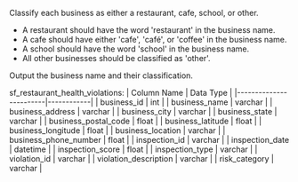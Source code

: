Classify each business as either a restaurant, cafe, school, or other.

- A restaurant should have the word 'restaurant' in the business name.
- A cafe should have either 'cafe', 'café', or 'coffee' in the business name.
- A school should have the word 'school' in the business name.
- All other businesses should be classified as 'other'.

Output the business name and their classification.

sf_restaurant_health_violations:
| Column Name            | Data Type  |
|------------------------|------------|
| business_id            | int        |
| business_name          | varchar    |
| business_address       | varchar    |
| business_city          | varchar    |
| business_state         | varchar    |
| business_postal_code   | float      |
| business_latitude      | float      |
| business_longitude     | float      |
| business_location      | varchar    |
| business_phone_number  | float      |
| inspection_id          | varchar    |
| inspection_date        | datetime   |
| inspection_score       | float      |
| inspection_type        | varchar    |
| violation_id           | varchar    |
| violation_description  | varchar    |
| risk_category          | varchar    |

```

```
